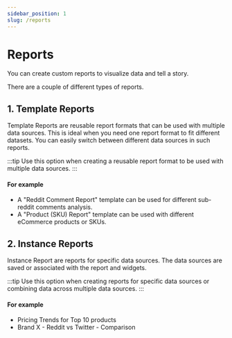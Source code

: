 ```yaml
---
sidebar_position: 1
slug: /reports
---
```


# Reports

You can create custom reports to visualize data and tell a story.

There are a couple of different types of reports.

## 1. Template Reports

Template Reports are reusable report formats that can be used with multiple data sources. This is ideal when you need one report format to fit different datasets. You can easily switch between different data sources in such reports.

:::tip
Use this option when creating a reusable report format to be used with multiple data sources.
:::

#### For example
- A "Reddit Comment Report" template can be used for different sub-reddit comments analysis.
- A "Product (SKU) Report" template can be used with different eCommerce products or SKUs.


## 2. Instance Reports 

Instance Report are reports for specific data sources. The data sources are saved or associated with the report and widgets.

:::tip
Use this option when creating reports for specific data sources or combining data across multiple data sources.
:::

#### For example 
- Pricing Trends for Top 10 products
- Brand X - Reddit vs Twitter - Comparison


